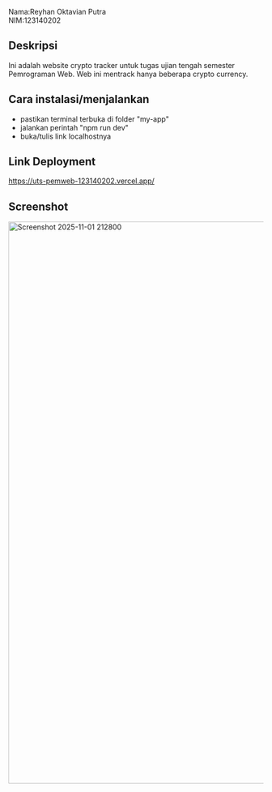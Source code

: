 Nama:Reyhan Oktavian Putra <br>
NIM:123140202

## Deskripsi
Ini adalah website crypto tracker untuk tugas ujian tengah semester Pemrograman Web. Web ini mentrack hanya beberapa crypto currency.

## Cara instalasi/menjalankan
- pastikan terminal terbuka di folder "my-app"
- jalankan perintah "npm run dev"
- buka/tulis link localhostnya

## Link Deployment
https://uts-pemweb-123140202.vercel.app/

## Screenshot
<img width="1244" height="1109" alt="Screenshot 2025-11-01 212800" src="https://github.com/user-attachments/assets/4221ed69-3c4d-41b1-858b-38d23d74370c" />

